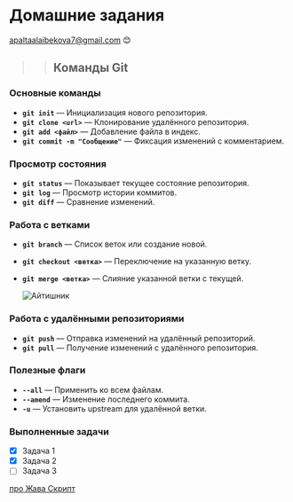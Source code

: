 # Домашние задания

<apaltaalaibekova7@gmail.com> :blush:

>> ## Команды Git 

### Основные команды
- **`git init`** — Инициализация нового репозитория.
- **`git clone <url>`** — Клонирование удалённого репозитория.
- **`git add <файл>`** — Добавление файла в индекс.
- **`git commit -m "Сообщение"`** — Фиксация изменений с комментарием.

### Просмотр состояния
- **`git status`** — Показывает текущее состояние репозитория.
- **`git log`** — Просмотр истории коммитов.
- **`git diff`** — Сравнение изменений.

### Работа с ветками
- **`git branch`** — Список веток или создание новой.
- **`git checkout <ветка>`** — Переключение на указанную ветку.
- **`git merge <ветка>`** — Слияние указанной ветки с текущей.

  ![Айтишник]([https://www.example.com/image.jpg](https://img.freepik.com/premium-vector/caucasian-female-software-developer-her-40s-debugging-program_1238364-89122.jpg?semt=ais_hybrid))

### Работа с удалёнными репозиториями
- **`git push`** — Отправка изменений на удалённый репозиторий.
- **`git pull`** — Получение изменений с удалённого репозитория.

### Полезные флаги
- **`--all`** — Применить ко всем файлам.
- **`--amend`** — Изменение последнего коммита.
- **`-u`** — Установить upstream для удалённой ветки.

### Выполненные задачи
- [x] Задача 1
- [x] Задача 2
- [ ] Задача 3

[про Жава Скрипт]([https://www.example.com](https://learn.javascript.ru/))

